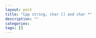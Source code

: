 ```yaml
---
layout: post
title: "Cpp string, char [] and char *"
description: ""
categories: 
tags: []
---
```




